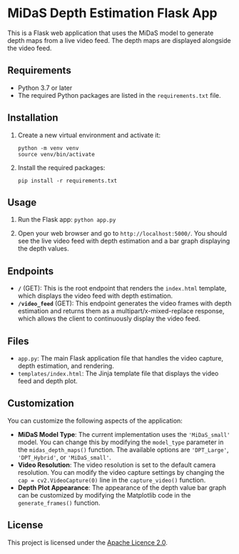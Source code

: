 # MiDaS Depth Estimation Flask App

This is a Flask web application that uses the MiDaS model to generate depth maps from a live video feed. The depth maps are displayed alongside the video feed.

## Requirements

- Python 3.7 or later
- The required Python packages are listed in the `requirements.txt` file.

## Installation

1. Create a new virtual environment and activate it:
   ```
   python -m venv venv
   source venv/bin/activate
   ```
3. Install the required packages:
   ```
   pip install -r requirements.txt
   ```

## Usage

1. Run the Flask app:
   ``` python app.py ```

2. Open your web browser and go to `http://localhost:5000/`. You should see the live video feed with depth estimation and a bar graph displaying the depth values.

## Endpoints

- **`/`** (GET): This is the root endpoint that renders the `index.html` template, which displays the video feed with depth estimation.
- **`/video_feed`** (GET): This endpoint generates the video frames with depth estimation and returns them as a multipart/x-mixed-replace response, which allows the client to continuously display the video feed.

## Files

- `app.py`: The main Flask application file that handles the video capture, depth estimation, and rendering.
- `templates/index.html`: The Jinja template file that displays the video feed and depth plot.

## Customization

You can customize the following aspects of the application:

- **MiDaS Model Type**: The current implementation uses the `'MiDaS_small'` model. You can change this by modifying the `model_type` parameter in the `midas_depth_maps()` function. The available options are `'DPT_Large'`, `'DPT_Hybrid'`, or `'MiDaS_small'`.
- **Video Resolution**: The video resolution is set to the default camera resolution. You can modify the video capture settings by changing the `cap = cv2.VideoCapture(0)` line in the `capture_video()` function.
- **Depth Plot Appearance**: The appearance of the depth value bar graph can be customized by modifying the Matplotlib code in the `generate_frames()` function.

## License

This project is licensed under the [Apache Licence 2.0](LICENSE).


